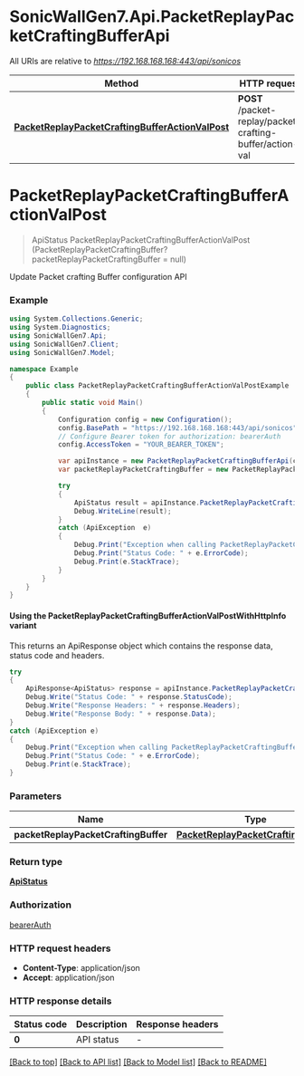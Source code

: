 # SonicWallGen7.Api.PacketReplayPacketCraftingBufferApi

All URIs are relative to *https://192.168.168.168:443/api/sonicos*

| Method | HTTP request | Description |
|--------|--------------|-------------|
| [**PacketReplayPacketCraftingBufferActionValPost**](PacketReplayPacketCraftingBufferApi.md#packetreplaypacketcraftingbufferactionvalpost) | **POST** /packet-replay/packet-crafting-buffer/action-val |  |

<a id="packetreplaypacketcraftingbufferactionvalpost"></a>
# **PacketReplayPacketCraftingBufferActionValPost**
> ApiStatus PacketReplayPacketCraftingBufferActionValPost (PacketReplayPacketCraftingBuffer? packetReplayPacketCraftingBuffer = null)



Update Packet crafting Buffer configuration API

### Example
```csharp
using System.Collections.Generic;
using System.Diagnostics;
using SonicWallGen7.Api;
using SonicWallGen7.Client;
using SonicWallGen7.Model;

namespace Example
{
    public class PacketReplayPacketCraftingBufferActionValPostExample
    {
        public static void Main()
        {
            Configuration config = new Configuration();
            config.BasePath = "https://192.168.168.168:443/api/sonicos";
            // Configure Bearer token for authorization: bearerAuth
            config.AccessToken = "YOUR_BEARER_TOKEN";

            var apiInstance = new PacketReplayPacketCraftingBufferApi(config);
            var packetReplayPacketCraftingBuffer = new PacketReplayPacketCraftingBuffer?(); // PacketReplayPacketCraftingBuffer? |  (optional) 

            try
            {
                ApiStatus result = apiInstance.PacketReplayPacketCraftingBufferActionValPost(packetReplayPacketCraftingBuffer);
                Debug.WriteLine(result);
            }
            catch (ApiException  e)
            {
                Debug.Print("Exception when calling PacketReplayPacketCraftingBufferApi.PacketReplayPacketCraftingBufferActionValPost: " + e.Message);
                Debug.Print("Status Code: " + e.ErrorCode);
                Debug.Print(e.StackTrace);
            }
        }
    }
}
```

#### Using the PacketReplayPacketCraftingBufferActionValPostWithHttpInfo variant
This returns an ApiResponse object which contains the response data, status code and headers.

```csharp
try
{
    ApiResponse<ApiStatus> response = apiInstance.PacketReplayPacketCraftingBufferActionValPostWithHttpInfo(packetReplayPacketCraftingBuffer);
    Debug.Write("Status Code: " + response.StatusCode);
    Debug.Write("Response Headers: " + response.Headers);
    Debug.Write("Response Body: " + response.Data);
}
catch (ApiException e)
{
    Debug.Print("Exception when calling PacketReplayPacketCraftingBufferApi.PacketReplayPacketCraftingBufferActionValPostWithHttpInfo: " + e.Message);
    Debug.Print("Status Code: " + e.ErrorCode);
    Debug.Print(e.StackTrace);
}
```

### Parameters

| Name | Type | Description | Notes |
|------|------|-------------|-------|
| **packetReplayPacketCraftingBuffer** | [**PacketReplayPacketCraftingBuffer?**](PacketReplayPacketCraftingBuffer?.md) |  | [optional]  |

### Return type

[**ApiStatus**](ApiStatus.md)

### Authorization

[bearerAuth](../README.md#bearerAuth)

### HTTP request headers

 - **Content-Type**: application/json
 - **Accept**: application/json


### HTTP response details
| Status code | Description | Response headers |
|-------------|-------------|------------------|
| **0** | API status |  -  |

[[Back to top]](#) [[Back to API list]](../README.md#documentation-for-api-endpoints) [[Back to Model list]](../README.md#documentation-for-models) [[Back to README]](../README.md)

